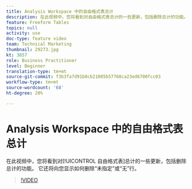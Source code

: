 ```yaml
---
title: Analysis Workspace 中的自由格式表总计
description: 在此视频中，您将看到对自由格式表总计的一些更新，包括删除总计的功能。
feature: Freeform Tables
topics: null
activity: use
doc-type: feature video
team: Technical Marketing
thumbnail: 29273.jpg
kt: 3857
role: Business Practitioner
level: Beginner
translation-type: tm+mt
source-git-commit: f3b3fa7d91b0cb21005b57768ca23ed6700fcc03
workflow-type: tm+mt
source-wordcount: '68'
ht-degree: 20%

---
```



# Analysis Workspace 中的自由格式表总计

在此视频中，您将看到对[!UICONTROL 自由格式表]总计的一些更新，包括删除总计的功能。 它还将向您显示如何删除“未指定”或“无”行。

>[!VIDEO](https://video.tv.adobe.com/v/29273/?quality=12)
